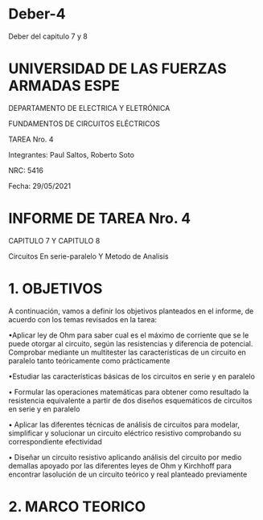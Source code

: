 # Deber-4

Deber del capitulo 7 y 8

# UNIVERSIDAD DE LAS FUERZAS ARMADAS ESPE 

DEPARTAMENTO DE ELECTRICA Y ELETRÓNICA 

 FUNDAMENTOS DE CIRCUITOS ELÉCTRICOS 

 TAREA Nro. 4

 Integrantes: Paul Saltos, Roberto Soto

 NRC: 5416

 Fecha: 29/05/2021

# INFORME DE TAREA Nro. 4

CAPITULO 7 Y CAPITULO 8 

Circuitos En serie-paralelo Y Metodo de Analisis

# 1.	OBJETIVOS 
 
 A continuación, vamos a definir los objetivos planteados en el informe, de acuerdo con los temas revisados en la tarea: 
 
•Aplicar ley de Ohm para saber cual es el máximo de corriente que se le puede otorgar al circuito, según las resistencias y diferencia de potencial. Comprobar mediante un multitester las características de un circuito en paralelo tanto teóricamente como prácticamente

•Estudiar las  características básicas de los circuitos en serie y en paralelo
 
• Formular las operaciones matemáticas para obtener como resultado la resistencia equivalente a partir de dos diseños esquemáticos de circuitos en serie y en paralelo 

• Aplicar las diferentes técnicas de análisis de circuitos para modelar, simplificar y solucionar un circuito eléctrico resistivo comprobando su correspondiente efectividad

• Diseñar un circuito resistivo aplicando análisis del circuito por medio demallas apoyado por las diferentes leyes de Ohm y Kirchhoff para encontrar lasolución de un circuito teórico y real planteado previamente

# 2.	MARCO TEORICO 


